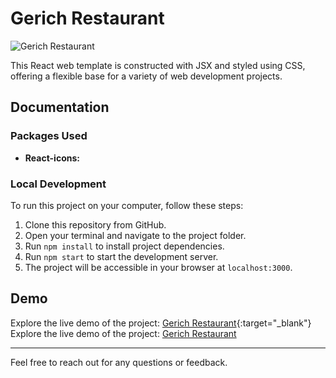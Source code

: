 # Gerich Restaurant

![Gerich Restaurant](https://i.imgur.com/0kihfLP.png)

This React web template is constructed with JSX and styled using CSS, offering a flexible base for a variety of web development projects.

## Documentation

### Packages Used

- **React-icons:** 

### Local Development

To run this project on your computer, follow these steps:

1. Clone this repository from GitHub.
2. Open your terminal and navigate to the project folder.
3. Run `npm install` to install project dependencies.
4. Run `npm start` to start the development server.
5. The project will be accessible in your browser at `localhost:3000`.

## Demo

Explore the live demo of the project: [Gerich Restaurant](https://gerich-restaurant-1.netlify.app/){:target="_blank"}
Explore the live demo of the project: <a href="https://gerich-restaurant-1.netlify.app/" target="_blank">Gerich Restaurant</a>



---
Feel free to reach out for any questions or feedback.
